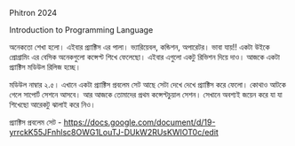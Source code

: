 Phitron 2024

Introduction to Programming Language 

অনেকতো শেখা হলো। এইবার প্র‍্যাক্টিস এর পালা। ভ্যারিয়েবল, কন্ডিশন, অপারেটর। ভাবা যায়!! একটা উইকে প্রোগ্রামিং এর বেসিক অনেকগুলো কন্সেপ্ট শিখে ফেলেছো। এইবার এগুলো একটু রিভিশন দিয়ে দাও। আজকে একটা প্র‍্যাক্টিস মডিউল রিলিজ হচ্ছে।

মডিউল নাম্বার ২.৫। এখানে একটা প্র্যাক্টিস প্রবলেম সেট আছে সেটা দেখে দেখে প্র্যাক্টিস করে ফেলো। কোথাও আটকে গেলে সাপোর্ট সেশনে আসবে। আর আজকে তোমাদের প্রথম কন্সেপ্টচুয়াল সেশন। সেখানে অবশ্যই জয়েন করে যা যা শিখেছো আরেকটু ঝালাই করে নিও।

প্র্যাক্টিস প্রবলেম সেট - https://docs.google.com/document/d/19-yrrckK55JFnhlsc8OWG1LouTJ-DUkW2RUsKWIOT0c/edit